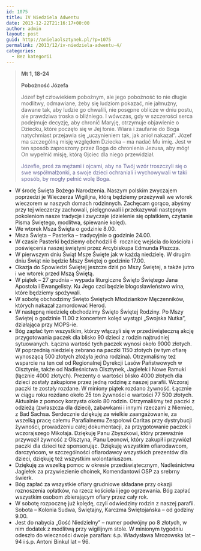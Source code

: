```yaml
---
id: 1075
title: IV Niedziela Adwentu
date: 2013-12-22T21:16:17+00:00
author: admin
layout: post
guid: http://anielaolsztynek.pl/?p=1075
permalink: /2013/12/iv-niedziela-adwentu-4/
categories:
  - Bez kategorii
---
```

> **Mt 1, 18-24**
> 
> **Pobożność Józefa**
> 
> Józef był człowiekiem pobożnym, ale jego pobożność to nie długie modlitwy, odmawiane, żeby się ludziom pokazać, nie jałmużny, dawane tak, aby ludzie go chwalili, nie posępne oblicze w dniu postu, ale prawdziwa troska o bliźniego. I wówczas, gdy w szczerości serca podejmuje decyzję, aby chronić Maryję, otrzymuje objawienie o Dziecku, które poczęło się w Jej łonie. Wiara i zaufanie do Boga natychmiast przejawia się &#8222;uczynieniem tak, jak anioł nakazał&#8221;. Józef ma szczególną misję względem Dziecka &#8211; ma nadać Mu imię. Jest w ten sposób zaproszony przez Boga do chronienia Jezusa, aby mógł On wypełnić misję, którą Ojciec dla niego przewidział.
> 
> <span style="color: #666699;">Józefie, proś za mężami i ojcami, aby na Twój wzór troszczyli się o swe współmałżonki, a swoje dzieci ochraniali i wychowywali w taki sposób, by mogły pełnić wolę Boga.</span>

  * W środę Święta Bożego Narodzenia. Naszym polskim zwyczajem poprzedzi je Wieczerza Wigilijna, którą będziemy przeżywali we wtorek wieczorem w naszych domach rodzinnych. Zachęcam gorąco, abyśmy przy tej wieczerzy zachowali, pielęgnowali i przekazywali następnym pokoleniom nasze tradycje i zwyczaje (dzielenie się opłatkiem, czytanie Pisma Świętego, modlitwa, śpiewanie kolęd).
  * We wtorek Msza Święta o godzinie 8.00.
  * Msza Święta &#8211; Pasterka &#8211; tradycyjnie o godzinie 24.00.
  * W czasie Pasterki będziemy obchodzili 6  rocznicę wejścia do kościoła i poświęcenia naszej świątyni przez Arcybiskupa Edmunda Piszcza.
  * W pierwszym dniu Świąt Msze Święte jak w każdą niedzielę. W drugim dniu Świąt nie będzie Mszy Świętej o godzinie 17.00.
  * Okazja do Spowiedzi Świętej jeszcze dziś po Mszy Świętej, a także jutro i we wtorek przed Mszą Świętą.
  * W piątek &#8211; 27 grudnia &#8211; wypada liturgiczne Święto Świętego Jana Apostoła i Ewangelisty. Ku Jego czci będzie błogosławieństwo wina, które będziemy spożywali.
  * W sobotę obchodzimy Święto Świętych Młodzianków Męczenników, których nakazał zamordować Herod.
  * W następną niedzielę obchodzimy Święto Świętej Rodziny. Po Mszy Świętej o godzinie 11.00 z koncertem kolęd wystąpi &#8222;Swojska Nutka&#8221;, działająca przy MOPS-ie.
  * Bóg zapłać tym wszystkim, którzy włączyli się w przedświąteczną akcję przygotowania paczek dla blisko 90 dzieci z rodzin najtrudniej sytuowanych. Łączna wartość tych paczek wynosi około 9000 złotych. W poprzednią niedzielę zebrano na paczki 1150 złotych (w tym ofiarę wynoszącą 500 złotych złożyła jedna rodzina). Otrzymaliśmy też wsparcie na ten cel od Regionalnej Dyrekcji Lasów Państwowych w Olsztynie, także od Nadleśnictwa Olsztynek, Jagiełek i Nowe Ramuki (łącznie 4000 złotych). Prezenty o wartości blisko 4000 złotych dla dzieci zostały zakupione przez jedną rodzinę z naszej parafii. Wczoraj paczki te zostały rozdane. W miniony piątek rozdano żywność. Łącznie w ciągu roku rozdano około 25 ton żywności o wartości 77 500 złotych. Aktualnie z pomocy korzysta około 80 rodzin. Otrzymaliśmy też paczki z odzieżą (zwłaszcza dla dzieci), zabawkami i innymi rzeczami z Niemiec, z Bad Sachsa. Serdecznie dziękuję za wielkie zaangażowanie, za wszelką pracę całemu Parafialnemu Zespołowi Caritas przy dystrybucji żywności, prowadzeniu całej dokumentacji, za przygotowanie paczek i wczorajszego Mikołaja. Dziękuję Panu Zbyszkowi, który przeważnie przywoził żywność z Olsztyna, Panu Leonowi, który zakupił i przywiózł paczki dla dzieci też sponsorując. Dziękuję wszystkim ofiarodawcom, darczyńcom, w szczególności ofiarodawcy wszystkich prezentów dla dzieci, dziękuję też wszystkim wolontariuszom.
  * Dziękuję za wszelką pomoc w okresie przedświątecznym, Nadleśnictwu Jagiełek za przywiezienie choinek, Komendantowi OSP za srebrny świerk.
  * Bóg zapłać za wszystkie ofiary grudniowe składane przy okazji roznoszenia opłatków, na rzecz kościoła i jego ogrzewania. Bóg zapłać wszystkim osobom zbierającym ofiary przez cały rok.
  * W sobotę rozpocznę już kolędę, czyli odwiedziny rodzin z naszej parafii. Sobota &#8211; Kolonia Sudwa, Świętajny, Karczma Świętojańska &#8211; od godziny 9.00.
  * Jest do nabycia &#8222;Gość Niedzielny&#8221; &#8211; numer podwójny po 8 złotych, w nim dodatek z modlitwą przy wigilijnym stole. W minionym tygodniu odeszło do wieczności dwoje parafian: ś.p. Władysława Mrozowska lat &#8211; 94 i ś.p. Antoni Binkul lat &#8211; 96.